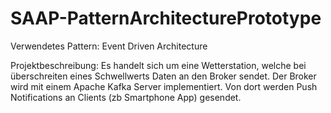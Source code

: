 # SAAP-PatternArchitecturePrototype

Verwendetes Pattern: Event Driven Architecture

Projektbeschreibung: 
Es handelt sich um eine Wetterstation, welche bei überschreiten eines Schwellwerts Daten an den Broker sendet. Der Broker wird mit einem Apache Kafka Server implementiert. Von dort werden Push Notifications an Clients (zb Smartphone App) gesendet.
